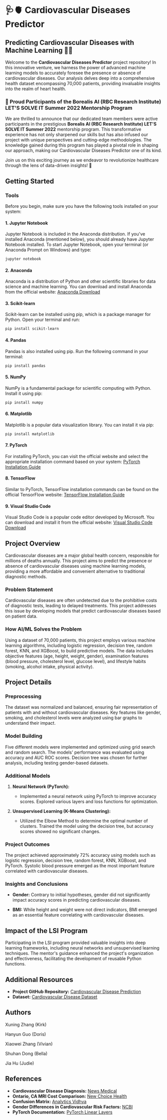 # 🩺🫀 Cardiovascular Diseases Predictor

## Predicting Cardiovascular Diseases with Machine Learning 👩‍⚕️

Welcome to the **Cardiovascular Diseases Predictor** project repository! In this innovative venture, we harness the power of advanced machine learning models to accurately foresee the presence or absence of cardiovascular diseases. Our analysis delves deep into a comprehensive health dataset encompassing 70,000 patients, providing invaluable insights into the realm of heart health.

### 🌟 Proud Participants of the Borealis AI (RBC Research Institute) LET'S SOLVE IT Summer 2022 Mentorship Program

We are thrilled to announce that our dedicated team members were active participants in the prestigious **Borealis AI (RBC Research Institute) LET'S SOLVE IT Summer 2022** mentorship program. This transformative experience has not only sharpened our skills but has also infused our project with unique perspectives and cutting-edge methodologies. The knowledge gained during this program has played a pivotal role in shaping our approach, making our Cardiovascular Diseases Predictor one of its kind.

Join us on this exciting journey as we endeavor to revolutionize healthcare through the lens of data-driven insights! 🚀

## Getting Started

### Tools

Before you begin, make sure you have the following tools installed on your system:

#### 1. **Jupyter Notebook**

Jupyter Notebook is included in the Anaconda distribution. If you've installed Anaconda (mentioned below), you should already have Jupyter Notebook installed. To start Jupyter Notebook, open your terminal (or Anaconda Prompt on Windows) and type:

```bash
jupyter notebook
```

#### 2. **Anaconda**

Anaconda is a distribution of Python and other scientific libraries for data science and machine learning. You can download and install Anaconda from the official website: [Anaconda Download](https://www.anaconda.com/products/distribution)

#### 3. **Scikit-learn**

Scikit-learn can be installed using pip, which is a package manager for Python. Open your terminal and run:

```bash
pip install scikit-learn
```

#### 4. **Pandas**

Pandas is also installed using pip. Run the following command in your terminal:

```bash
pip install pandas
```

#### 5. **NumPy**

NumPy is a fundamental package for scientific computing with Python. Install it using pip:

```bash
pip install numpy
```

#### 6. **Matplotlib**

Matplotlib is a popular data visualization library. You can install it via pip:

```bash
pip install matplotlib
```

#### 7. **PyTorch**

For installing PyTorch, you can visit the official website and select the appropriate installation command based on your system: [PyTorch Installation Guide](https://pytorch.org/get-started/locally/)

#### 8. **TensorFlow**

Similar to PyTorch, TensorFlow installation commands can be found on the official TensorFlow website: [TensorFlow Installation Guide](https://www.tensorflow.org/install)

#### 9. **Visual Studio Code**

Visual Studio Code is a popular code editor developed by Microsoft. You can download and install it from the official website: [Visual Studio Code Download](https://code.visualstudio.com/download)


## Project Overview

Cardiovascular diseases are a major global health concern, responsible for millions of deaths annually. This project aims to predict the presence or absence of cardiovascular diseases using machine learning models, providing a more affordable and convenient alternative to traditional diagnostic methods.

### Problem Statement

Cardiovascular diseases are often undetected due to the prohibitive costs of diagnostic tests, leading to delayed treatments. This project addresses this issue by developing models that predict cardiovascular diseases based on patient data.

### How AI/ML Solves the Problem

Using a dataset of 70,000 patients, this project employs various machine learning algorithms, including logistic regression, decision tree, random forest, KNN, and XGBoost, to build predictive models. The data includes objective features (age, height, weight, gender), examination features (blood pressure, cholesterol level, glucose level), and lifestyle habits (smoking, alcohol intake, physical activity).

## Project Details

### Preprocessing

The dataset was normalized and balanced, ensuring fair representation of patients with and without cardiovascular diseases. Key features like gender, smoking, and cholesterol levels were analyzed using bar graphs to understand their impact.

### Model Building

Five different models were implemented and optimized using grid search and random search. The models' performance was evaluated using accuracy and AUC ROC scores. Decision tree was chosen for further analysis, including testing gender-based datasets.

### Additional Models

1. **Neural Network (PyTorch):**
   - Implemented a neural network using PyTorch to improve accuracy scores. Explored various layers and loss functions for optimization.
  
2. **Unsupervised Learning (K-Means Clustering):**
   - Utilized the Elbow Method to determine the optimal number of clusters. Trained the model using the decision tree, but accuracy scores showed no significant changes.

### Project Outcomes

The project achieved approximately 72% accuracy using models such as logistic regression, decision tree, random forest, KNN, XGBoost, and PyTorch. Systolic blood pressure emerged as the most important feature correlated with cardiovascular diseases.

### Insights and Conclusions

- **Gender:** Contrary to initial hypotheses, gender did not significantly impact accuracy scores in predicting cardiovascular diseases.
  
- **BMI:** While height and weight were not direct indicators, BMI emerged as an essential feature correlating with cardiovascular diseases.

## Impact of the LSI Program

Participating in the LSI program provided valuable insights into deep learning frameworks, including neural networks and unsupervised learning techniques. The mentor's guidance enhanced the project's organization and effectiveness, facilitating the development of reusable Python functions.

## Additional Resources

- **Project GitHub Repository:** [Cardiovascular Disease Prediction](https://github.com/kirkz7/cardiovascular-disease-predict)
- **Dataset:** [Cardiovascular Disease Dataset](https://www.kaggle.com/datasets/sulianova/cardiovascular-disease-dataset)


## Authors

Xuning Zhang (Kirk)

Hanyun Guo (Doris)

Xiaowei Zhang (Vivian)

Shuhan Dong (Bella)

Jia Hu (Judie)
## References

- **Cardiovascular Disease Diagnosis:** [News Medical](https://www.news-medical.net/health/Cardiovascular-Disease-Diagnosis.aspx)
- **Ontario, CA MRI Cost Comparison:** [New Choice Health](https://www.newchoicehealth.com/places/california/ontario/mri)
- **Confusion Matrix:** [Analytics Vidhya](https://www.analyticsvidhya.com/blog/2021/05/in-depth-understanding-of-confusion-matrix/)
- **Gender Differences in Cardiovascular Risk Factors:** [NCBI](https://www.ncbi.nlm.nih.gov/pmc/articles/PMC5465115/)
- **PyTorch Documentation:** [PyTorch Linear Layers](https://pytorch.org/docs/stable/nn.html#linear-layers)
